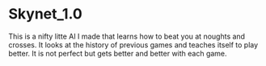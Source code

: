 # Skynet_1.0

This is a nifty litte AI I made that learns how to beat you at noughts and crosses.
It looks at the history of previous games and teaches itself to play better.
It is not perfect but gets better and better with each game.
